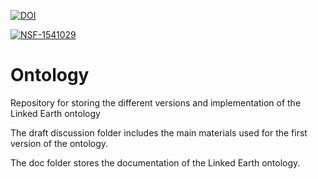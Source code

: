[![DOI](https://zenodo.org/badge/53662986.svg)](https://zenodo.org/badge/latestdoi/53662986)

[![NSF-1541029](https://img.shields.io/badge/NSF-1541029-blue.svg)](https://nsf.gov/awardsearch/showAward?AWD_ID=1541029)

# Ontology
Repository for storing the different versions and implementation of the Linked Earth ontology

The draft discussion folder includes the main materials used for the first version of the ontology.

The doc folder stores the documentation of the Linked Earth ontology.
